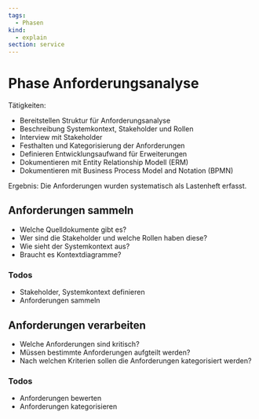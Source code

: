 ```yaml
---
tags:
  - Phasen
kind:
  - explain
section: service
---
```

# Phase Anforderungsanalyse

Tätigkeiten:

* Bereitstellen Struktur für Anforderungsanalyse
* Beschreibung Systemkontext, Stakeholder und Rollen
* Interview mit Stakeholder
* Festhalten und Kategorisierung der Anforderungen
* Definieren Entwicklungsaufwand für Erweiterungen
* Dokumentieren mit Entity Relationship Modell (ERM)
* Dokumentieren mit Business Process Model and Notation (BPMN)

Ergebnis: Die Anforderungen wurden systematisch als Lastenheft erfasst.

## Anforderungen sammeln

* Welche Quelldokumente gibt es?
* Wer sind die Stakeholder und welche Rollen haben diese?
* Wie sieht der Systemkontext aus?
* Braucht es Kontextdiagramme?

### Todos

-   Stakeholder, Systemkontext definieren
-   Anforderungen sammeln

## Anforderungen verarbeiten

* Welche Anforderungen sind kritisch?
* Müssen bestimmte Anforderungen aufgteilt werden?
* Nach welchen Kriterien sollen die Anforderungen kategorisiert werden?

### Todos

- Anforderungen bewerten
- Anforderungen kategorisieren